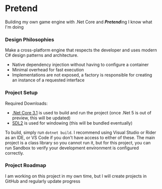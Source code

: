 # Pretend

Building my own game engine with .Net Core and ***Pretend***ing I know what I'm doing

### Design Philosophies

Make a cross-platform engine that respects the developer and uses modern C# design patterns and architecture.

* Native dependency injection without having to configure a container
* Minimal overhead for fast execution
* Implementations are not exposed, a factory is responsible for creating an instance of a requested interface

### Project Setup

Required Downloads:

* [.Net Core 3.1](https://dotnet.microsoft.com/download/dotnet-core/3.1) is used to build and run the project (once .Net 5 is out of preview, this will be updated)
* [SDL2](https://www.libsdl.org/download-2.0.php) is used for windowing (this will be bundled eventually)

To build, simply run `dotnet build`.  I recommend using Visual Studio or Rider as an IDE, or VS Code if you don't have access to either of these.  The main project is a class library so you cannot run it, but for this project, you can run Sandbox to verify your development environment is configured correctly.

### Project Roadmap

I am working on this project in my own time, but I will create projects in GitHub and regularly update progress
